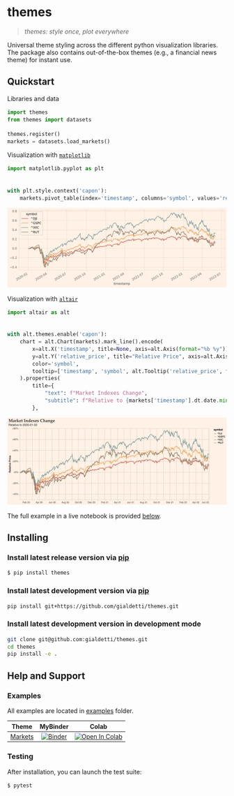 # themes
> _themes: style once, plot everywhere_

Universal theme styling across the different python visualization libraries. The package also contains out-of-the-box themes (e.g., a financial news theme) for instant use.

## Quickstart

Libraries and data
```python
import themes
from themes import datasets

themes.register()
markets = datasets.load_markets()
```

Visualization with [`matplotlib`](https://matplotlib.org)
```python
import matplotlib.pyplot as plt


with plt.style.context('capon'):
    markets.pivot_table(index='timestamp', columns='symbol', values='relative_price').plot()
```
![](examples/images/markets-matplotlib.png)

Visualization with [`altair`](https://altair-viz.github.io)
```python
import altair as alt


with alt.themes.enable('capon'):
    chart = alt.Chart(markets).mark_line().encode(
        x=alt.X('timestamp', title=None, axis=alt.Axis(format="%b %y")),
        y=alt.Y('relative_price', title="Relative Price", axis=alt.Axis(format='+%')),
        color='symbol',
        tooltip=['timestamp', 'symbol', alt.Tooltip('relative_price', format='+.2%')],
    ).properties(
        title={
            "text": f"Market Indexes Change",
            "subtitle": f"Relative to {markets['timestamp'].dt.date.min()}",
        },
```
![](examples/images/markets-altair.png)


The full example in a live notebook is provided [below](#examples).

## Installing
### Install latest release version via [pip](https://pip.pypa.io/en/stable/quickstart/)
```bash
$ pip install themes
```

### Install latest development version via [pip](https://pip.pypa.io/en/stable/quickstart/)
```bash
pip install git+https://github.com/gialdetti/themes.git
```

### Install latest development version in development mode
```bash
git clone git@github.com:gialdetti/themes.git
cd themes
pip install -e .
```

## Help and Support

### Examples
All examples are located in [examples](examples) folder.

|     Theme    |   MyBinder   | Colab |
| ------------ | :----------: | :---: |
| [Markets](https://nbviewer.jupyter.org/github/gialdetti/themes/blob/main/examples/visualize-markets.ipynb) | [![Binder](https://mybinder.org/badge_logo.svg)](https://mybinder.org/v2/gh/gialdetti/themes/main?filepath=examples/visualize-markets.ipynb) | [![Open In Colab](https://colab.research.google.com/assets/colab-badge.svg)](https://colab.research.google.com/github/gialdetti/themes/blob/main/examples/visualize-markets.ipynb) | 

### Testing
After installation, you can launch the test suite:
```bash
$ pytest
```
